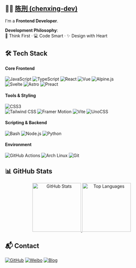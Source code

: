 <!-- GitHub Profile for chenxing-dev -->
## 👨‍💻 [陈刑 (chenxing-dev)](https://github.com/chenxing-dev)
I'm a **Frontend Developer**.

**Development Philosophy**:  
🧠 Think First · 💻 Code Smart · ✨ Design with Heart  

## 🛠️ Tech Stack

#### Core Frontend
![JavaScript](https://img.shields.io/badge/JavaScript-F7DF1E?style=flat&logo=javascript&logoColor=black) ![TypeScript](https://img.shields.io/badge/TypeScript-3178C6?style=flat&logo=typescript&logoColor=white) ![React](https://img.shields.io/badge/React-61DAFB?style=flat&logo=react&logoColor=black) ![Vue](https://img.shields.io/badge/Vue\.js-4FC08D?style=flat&logo=vuedotjs&logoColor=white) ![Alpine.js](https://img.shields.io/badge/Alpine\.js-8BC0D0?style=flat&logo=alpinedotjs&logoColor=black)  
![Svelte](https://img.shields.io/badge/Svelte-FF3E00?style=flat&logo=svelte&logoColor=white) ![Astro](https://img.shields.io/badge/Astro-BC52EE?style=flat&logo=astro&logoColor=white) ![Preact](https://img.shields.io/badge/Preact-673AB8?style=flat&logo=preact&logoColor=white)

#### Tools & Styling
![CSS3](https://img.shields.io/badge/CSS3-663399?style=flat&logo=css&logoColor=white)  
![Tailwind CSS](https://img.shields.io/badge/Tailwind_CSS-06B6D4?style=flat&logo=tailwindcss&logoColor=white) ![Framer Motion](https://img.shields.io/badge/Framer_Motion-0055FF?style=flat&logo=framer&logoColor=white) ![Vite](https://img.shields.io/badge/Vite-646CFF?style=flat&logo=vite&logoColor=white) ![UnoCSS](https://img.shields.io/badge/UnoCSS-333333?style=flat&logo=unocss&logoColor=white)

#### Scripting & Backend

![Bash](https://img.shields.io/badge/Bash-4EAA25?style=flat&logo=gnu-bash&logoColor=white) ![Node.js](https://img.shields.io/badge/Node.js-339933?style=flat&logo=nodedotjs&logoColor=white) ![Python](https://img.shields.io/badge/Python-3776AB?style=flat&logo=python&logoColor=white)


#### Environment

![GitHub Actions](https://img.shields.io/badge/GitHub_Actions-2088FF?style=flat&logo=githubactions&logoColor=white) ![Arch Linux](https://img.shields.io/badge/Arch_Linux-1793D1?style=flat&logo=arch-linux&logoColor=white) ![Git](https://img.shields.io/badge/Git-F05032?style=flat&logo=git&logoColor=white)

## 📊 GitHub Stats

<div align="center">
  <!-- GitHub Readme Stats -->
  <a href="https://github.com/chenxing-dev">
    <img height="160em" src="https://github-readme-stats.vercel.app/api?username=chenxing-dev&show_icons=true&theme=graywhite&hide_border=true" alt="GitHub Stats" />
  </a>
  <a href="https://github.com/chenxing-dev">
    <img height="160em" src="https://github-readme-stats.vercel.app/api/top-langs/?username=chenxing-dev&layout=compact&theme=graywhite&hide_border=true&langs_count=8" alt="Top Languages" />
  </a>
</div>

## 📬 Contact
  
[![GitHub](https://img.shields.io/badge/GitHub-181717?style=for-the-badge&logo=github&logoColor=white)](https://github.com/chenxing-dev) [![Weibo](https://img.shields.io/badge/Weibo-E6162D?style=for-the-badge&logo=sinaweibo&logoColor=white)](https://weibo.com/u/7874224893) [![Blog](https://img.shields.io/badge/Blog-FF5722?style=for-the-badge&logo=blogger&logoColor=white)](https://blog.chenxing.dev)
